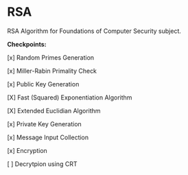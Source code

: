 # RSA
RSA Algorithm for Foundations of Computer Security subject.

<p><b>Checkpoints:</b></p>
<p>[x] Random Primes Generation</p>
<p>[x] Miller-Rabin Primality Check</p>
<p>[x] Public Key Generation</p>
<p>[X] Fast (Squared) Exponentiation Algorithm</p>
<p>[X] Extended Euclidian Algorithm</p>
<p>[x] Private Key Generation</p>
<p>[x] Message Input Collection</p>
<p>[x] Encryption</p>
<p>[ ] Decrytpion using CRT</p>

